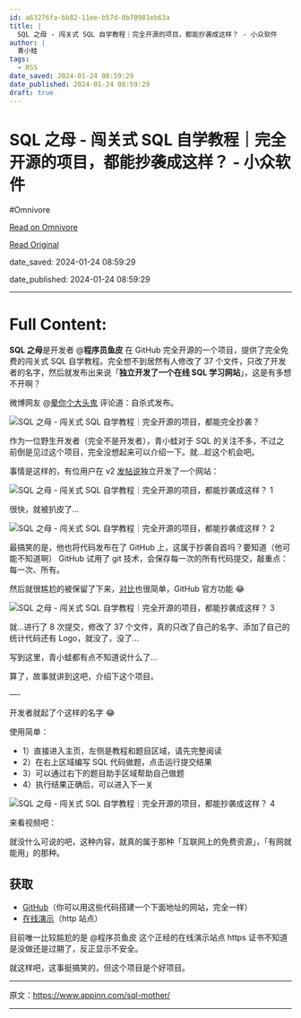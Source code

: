 ```yaml
---
id: a63276fa-bb82-11ee-b57d-0b70981eb63a
title: |
  SQL 之母 - 闯关式 SQL 自学教程｜完全开源的项目，都能抄袭成这样？ - 小众软件
author: |
  青小蛙
tags:
  - RSS
date_saved: 2024-01-24 08:59:29
date_published: 2024-01-24 08:59:29
draft: true
---
```


# SQL 之母 - 闯关式 SQL 自学教程｜完全开源的项目，都能抄袭成这样？ - 小众软件
#Omnivore

[Read on Omnivore](https://omnivore.app/me/sql-sql-18d40bb39f2)

[Read Original](https://www.appinn.com/sql-mother/)

date_saved: 2024-01-24 08:59:29

date_published: 2024-01-24 08:59:29

--- 

# Full Content: 

**SQL 之母**是开发者 @**程序员鱼皮** 在 GitHub 完全开源的一个项目，提供了完全免费的闯关式 SQL 自学教程。完全想不到居然有人修改了 37 个文件，只改了开发者的名字，然后就发布出来说「**独立开发了一个在线 SQL 学习网站**」，这是有多想不开啊？

微博网友 @[晕你个大头鬼](https://weibo.com/1684197391/NDmWBn9iF) 评论道：自杀式发布。

![SQL 之母 - 闯关式 SQL 自学教程｜完全开源的项目，都能完全抄袭？](https://proxy-prod.omnivore-image-cache.app/1608x700,sl6taaUzrewnpC8pisTE9Mv-okSGJPzOQ6OWdgTJ1kg8/https://www.appinn.com/wp-content/uploads/2024/01/Appinn-feature-images-62.jpg "SQL 之母 - 闯关式 SQL 自学教程｜完全开源的项目，都能抄袭成这样？ 1")

作为一位野生开发者（完全不是开发者），青小蛙对于 SQL 的关注不多，不过之前倒是见过这个项目，完全没想起来可以介绍一下。就…趁这个机会吧。

事情是这样的，有位用户在 v2 [发帖说](https://www.v2ex.com/t/1011018)独立开发了一个网站：

![SQL 之母 - 闯关式 SQL 自学教程｜完全开源的项目，都能抄袭成这样？ 1](https://proxy-prod.omnivore-image-cache.app/866x416,sf5NQf7XTqlyLcGnvbmNkrUD2x91rrF5C6-UU9q23d9o/https://www.appinn.com/wp-content/uploads/2024/01/Appinn-2024-01-24-21.40.12@2x.jpg "SQL 之母 - 闯关式 SQL 自学教程｜完全开源的项目，都能抄袭成这样？ 2")

很快，就被扒皮了…

![SQL 之母 - 闯关式 SQL 自学教程｜完全开源的项目，都能抄袭成这样？ 2](https://proxy-prod.omnivore-image-cache.app/694x529,snSa-zaP0JvY1r_veU_QzeIW87CjNCYRZmywKbMUdsG8/https://www.appinn.com/wp-content/uploads/2024/01/Appinn-2024-01-24-21.41.51@2x.jpg "SQL 之母 - 闯关式 SQL 自学教程｜完全开源的项目，都能抄袭成这样？ 3")

最搞笑的是，他也将代码发布在了 GitHub 上，这属于抄袭自首吗？要知道（他可能不知道啊） GitHub 试用了 git 技术，会保存每一次的所有代码提交，敲重点：每一次、所有。

然后就很尴尬的被保留了下来，[对比](https://github.com/liyupi/sql-mother/compare/master...zhugezifang:sql-mother:master)也很简单，GitHub 官方功能 😂

![SQL 之母 - 闯关式 SQL 自学教程｜完全开源的项目，都能抄袭成这样？ 3](https://proxy-prod.omnivore-image-cache.app/1370x764,sq_mxdz-EN4BadE2q56myMDPxueoHOlGr0dE4p0Wq034/https://www.appinn.com/wp-content/uploads/2024/01/Appinn-2024-01-24-21.43.04@2x-1.jpg "SQL 之母 - 闯关式 SQL 自学教程｜完全开源的项目，都能抄袭成这样？ 4")

就…进行了 8 次提交，修改了 37 个文件，真的只改了自己的名字、添加了自己的统计代码还有 Logo，就没了，没了…

写到这里，青小蛙都有点不知道说什么了…

算了，故事就讲到这吧，介绍下这个项目。

—-

开发者就起了个这样的名字 😂

使用简单：

* 1）直接进入主页，左侧是教程和题目区域，请先完整阅读
* 2）在右上区域编写 SQL 代码做题，点击运行提交结果
* 3）可以通过右下的题目助手区域帮助自己做题
* 4）执行结果正确后，可以进入下一关

![SQL 之母 - 闯关式 SQL 自学教程｜完全开源的项目，都能抄袭成这样？ 4](https://proxy-prod.omnivore-image-cache.app/1004x650,s-WN-9Wt3EArXAtqCgRblbEFPYteViR05r-ZS-2xjO2I/https://www.appinn.com/wp-content/uploads/2024/01/Appinn-2024-01-24-21.51.16@2x.jpg "SQL 之母 - 闯关式 SQL 自学教程｜完全开源的项目，都能抄袭成这样？ 5")

来看视频吧：

就没什么可说的吧，这种内容，就真的属于那种「互联网上的免费资源」，「有网就能用」的那种。

## 获取

* [GitHub](https://github.com/liyupi/sql-mother)（你可以用这些代码搭建一个下面地址的网站，完全一样）
* [在线演示](http://sqlmother.yupi.icu/)（http 站点）

目前唯一比较尴尬的是 @程序员鱼皮 这个正经的在线演示站点 https 证书不知道是没做还是过期了，反正显示不安全。

就这样吧，这事挺搞笑的，但这个项目是个好项目。

---

原文：https://www.appinn.com/sql-mother/

---

